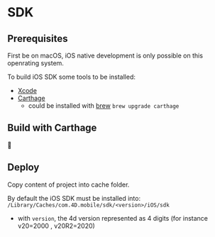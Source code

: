 # SDK

## Prerequisites

First be on macOS, iOS native development is only possible on this openrating system.

To build iOS SDK some tools to be installed:

- [Xcode](https://apps.apple.com/fr/app/xcode/id497799835?mt=12)
- [Carthage](https://github.com/Carthage/Carthage/issues/1194)
  - could be installed with [brew](https://brew.sh/) `brew upgrade carthage`

## Build with Carthage

:construction:

## Deploy

Copy content of project into cache folder.

By default the iOS SDK must be installed into: `/Library/Caches/com.4D.mobile/sdk/<version>/iOS/sdk`
- with `version`, the 4d version represented as 4 digits (for instance v20=2000 , v20R2=2020)
